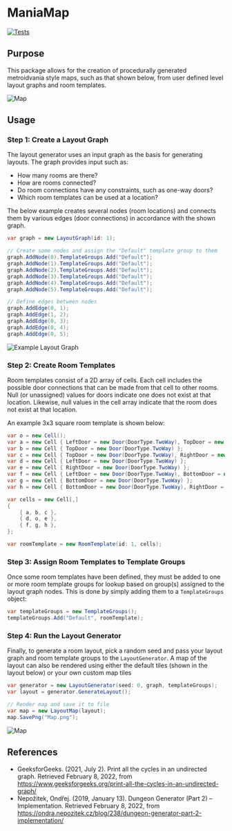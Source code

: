 # ManiaMap

[![Tests](https://github.com/mpewsey/ManiaMap/actions/workflows/tests.yml/badge.svg?event=push)](https://github.com/mpewsey/ManiaMap/actions/workflows/tests.yml)

## Purpose

This package allows for the creation of procedurally generated metroidvania style maps, such as that shown below, from user defined level layout graphs and room templates.

![Map](https://user-images.githubusercontent.com/23442063/153345310-25def719-c5a7-43c5-95ca-9e2e09493e54.png)

## Usage

### Step 1: Create a Layout Graph 

The layout generator uses an input graph as the basis for generating layouts. The graph provides input such as:

* How many rooms are there?
* How are rooms connected?
* Do room connections have any constraints, such as one-way doors?
* Which room templates can be used at a location?

The below example creates several nodes (room locations) and connects them by various edges (door connections) in accordance with the shown graph.

```LayoutGraph.cs
var graph = new LayoutGraph(id: 1);

// Create some nodes and assign the "Default" template group to them
graph.AddNode(0).TemplateGroups.Add("Default");
graph.AddNode(1).TemplateGroups.Add("Default");
graph.AddNode(2).TemplateGroups.Add("Default");
graph.AddNode(3).TemplateGroups.Add("Default");
graph.AddNode(4).TemplateGroups.Add("Default");
graph.AddNode(5).TemplateGroups.Add("Default");

// Define edges between nodes
graph.AddEdge(0, 1);
graph.AddEdge(1, 2);
graph.AddEdge(0, 3);
graph.AddEdge(0, 4);
graph.AddEdge(0, 5);
```

![Example Layout Graph](https://user-images.githubusercontent.com/23442063/153694050-f653f3df-8170-4a2e-bd05-8f35083ccfef.png)

### Step 2: Create Room Templates

Room templates consist of a 2D array of cells. Each cell includes the possible door connections that can be made from that cell to other rooms. Null (or unassigned) values for doors indicate one does not exist at that location. Likewise, null values in the cell array indicate that the room does not exist at that location.

An example 3x3 square room template is shown below:

```RoomTemplate.cs
var o = new Cell();
var a = new Cell { LeftDoor = new Door(DoorType.TwoWay), TopDoor = new Door(DoorType.TwoWay) };
var b = new Cell { TopDoor = new Door(DoorType.TwoWay) };
var c = new Cell { TopDoor = new Door(DoorType.TwoWay), RightDoor = new Door(DoorType.TwoWay) };
var d = new Cell { LeftDoor = new Door(DoorType.TwoWay) };
var e = new Cell { RightDoor = new Door(DoorType.TwoWay) };
var f = new Cell { LeftDoor = new Door(DoorType.TwoWay), BottomDoor = new Door(DoorType.TwoWay) };
var g = new Cell { BottomDoor = new Door(DoorType.TwoWay) };
var h = new Cell { BottomDoor = new Door(DoorType.TwoWay), RightDoor = new Door(DoorType.TwoWay) };

var cells = new Cell[,]
{
    { a, b, c },
    { d, o, e },
    { f, g, h },
};

var roomTemplate = new RoomTemplate(id: 1, cells);
```

### Step 3: Assign Room Templates to Template Groups

Once some room templates have been defined, they must be added to one or more room template groups for lookup based on group(s) assigned to the layout graph nodes. This is done by simply adding them to a `TemplateGroups` object:

```TemplateGroups.cs
var templateGroups = new TemplateGroups();
templateGroups.Add("Default", roomTemplate);
```

### Step 4: Run the Layout Generator

Finally, to generate a room layout, pick a random seed and pass your layout graph and room template groups to the `LayoutGenerator`. A map of the layout can also be rendered using either the default tiles (shown in the layout below) or your own custom map tiles

```LayoutGenerator.cs
var generator = new LayoutGenerator(seed: 0, graph, templateGroups);
var layout = generator.GenerateLayout();

// Render map and save it to file
var map = new LayoutMap(layout);
map.SavePng("Map.png");
```

![Map](https://user-images.githubusercontent.com/23442063/153345310-25def719-c5a7-43c5-95ca-9e2e09493e54.png)

## References

* GeeksforGeeks. (2021, July 2). Print all the cycles in an undirected graph. Retrieved February 8, 2022, from https://www.geeksforgeeks.org/print-all-the-cycles-in-an-undirected-graph/
* Nepožitek, Ondřej. (2019, January 13). Dungeon Generator (Part 2) – Implementation. Retrieved February 8, 2022, from https://ondra.nepozitek.cz/blog/238/dungeon-generator-part-2-implementation/
